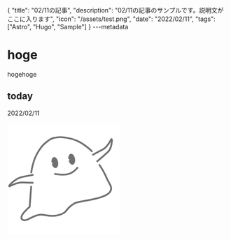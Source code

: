 {
  "title": "02/11の記事",
  "description": "02/11の記事のサンプルです。説明文がここに入ります",
  "icon": "/assets/test.png",
  "date": "2022/02/11",
  "tags": ["Astro", "Hugo", "Sample"]
}
---metadata

# hoge
hogehoge

## today
2022/02/11

![img](/assets/test.png)